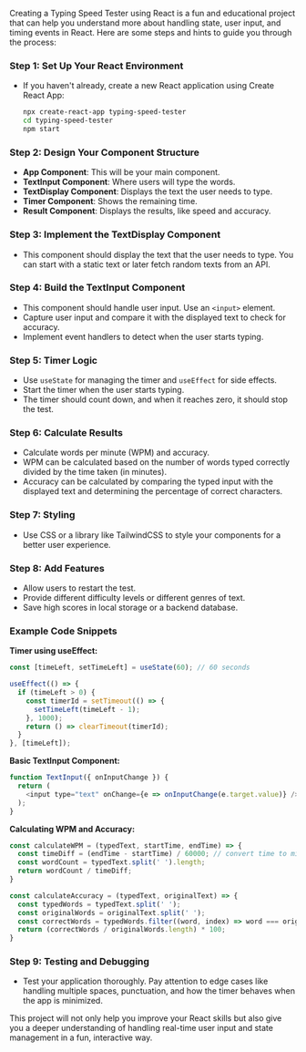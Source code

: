 Creating a Typing Speed Tester using React is a fun and educational project that can help you understand more about handling state, user input, and timing events in React. Here are some steps and hints to guide you through the process:

### Step 1: Set Up Your React Environment
- If you haven't already, create a new React application using Create React App:
  ```bash
  npx create-react-app typing-speed-tester
  cd typing-speed-tester
  npm start
  ```

### Step 2: Design Your Component Structure
- **App Component**: This will be your main component.
- **TextInput Component**: Where users will type the words.
- **TextDisplay Component**: Displays the text the user needs to type.
- **Timer Component**: Shows the remaining time.
- **Result Component**: Displays the results, like speed and accuracy.

### Step 3: Implement the TextDisplay Component
- This component should display the text that the user needs to type. You can start with a static text or later fetch random texts from an API.

### Step 4: Build the TextInput Component
- This component should handle user input. Use an `<input>` element.
- Capture user input and compare it with the displayed text to check for accuracy.
- Implement event handlers to detect when the user starts typing.

### Step 5: Timer Logic
- Use `useState` for managing the timer and `useEffect` for side effects.
- Start the timer when the user starts typing.
- The timer should count down, and when it reaches zero, it should stop the test.

### Step 6: Calculate Results
- Calculate words per minute (WPM) and accuracy.
- WPM can be calculated based on the number of words typed correctly divided by the time taken (in minutes).
- Accuracy can be calculated by comparing the typed input with the displayed text and determining the percentage of correct characters.

### Step 7: Styling
- Use CSS or a library like TailwindCSS to style your components for a better user experience.

### Step 8: Add Features
- Allow users to restart the test.
- Provide different difficulty levels or different genres of text.
- Save high scores in local storage or a backend database.

### Example Code Snippets

**Timer using useEffect:**
```javascript
const [timeLeft, setTimeLeft] = useState(60); // 60 seconds

useEffect(() => {
  if (timeLeft > 0) {
    const timerId = setTimeout(() => {
      setTimeLeft(timeLeft - 1);
    }, 1000);
    return () => clearTimeout(timerId);
  }
}, [timeLeft]);
```

**Basic TextInput Component:**
```javascript
function TextInput({ onInputChange }) {
  return (
    <input type="text" onChange={e => onInputChange(e.target.value)} />
  );
}
```

**Calculating WPM and Accuracy:**
```javascript
const calculateWPM = (typedText, startTime, endTime) => {
  const timeDiff = (endTime - startTime) / 60000; // convert time to minutes
  const wordCount = typedText.split(' ').length;
  return wordCount / timeDiff;
}

const calculateAccuracy = (typedText, originalText) => {
  const typedWords = typedText.split(' ');
  const originalWords = originalText.split(' ');
  const correctWords = typedWords.filter((word, index) => word === originalWords[index]).length;
  return (correctWords / originalWords.length) * 100;
}
```

### Step 9: Testing and Debugging
- Test your application thoroughly. Pay attention to edge cases like handling multiple spaces, punctuation, and how the timer behaves when the app is minimized.

This project will not only help you improve your React skills but also give you a deeper understanding of handling real-time user input and state management in a fun, interactive way.